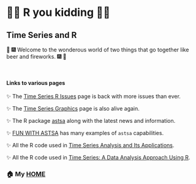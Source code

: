 # &#128018;&#128018; R you kidding &#128018;&#128018;

## Time Series and R

 &#127866; &#127878; Welcome to the wonderous world of two things that  go together like beer and fireworks. &#127878; &#127866; 




<br/>

#### Links to various pages

 &#10024; The [Time Series R Issues](https://nickpoison.github.io/rissues) page is back with more issues than ever.

 &#10024; The [Time Series Graphics](https://nickpoison.github.io/tsgraph) page is also alive again.

 &#10024; The R package [astsa](https://github.com/nickpoison/astsa/blob/master/README.md) along with the latest news and information.


 &#10024;  [FUN WITH ASTSA](https://github.com/nickpoison/astsa/blob/master/fun_with_astsa/fun_with_astsa.md) has many examples of `astsa` capabilities.


&#10024;  All the R code used in [Time Series Analysis and Its Applications](https://github.com/nickpoison/tsa4/blob/master/textRcode.md).



&#10024;  All the R code used in [Time Series: A Data Analysis Approach Using R](https://github.com/nickpoison/tsda/blob/main/Rcode.md).

### &#127968;  My [HOME](https://github.com/nickpoison)



